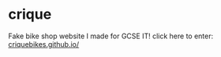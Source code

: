 # crique

Fake bike shop website I made for GCSE IT! click here to enter: [criquebikes.github.io/](https://criquebikes.github.io/)
